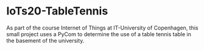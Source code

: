 # IoTs20-TableTennis

As part of the course Internet of Things at IT-University of Copenhagen, this small project uses a PyCom to determine the use of a table tennis table in the basement of the university.
